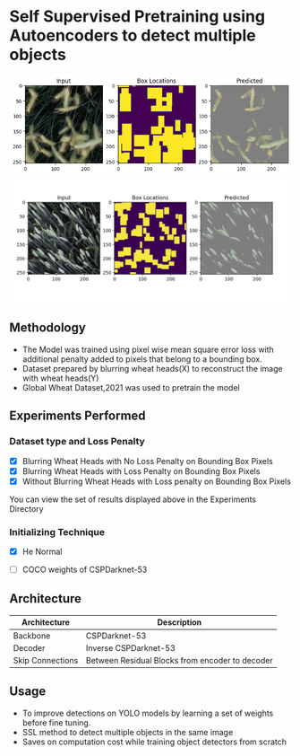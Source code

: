 # Self Supervised Pretraining using Autoencoders to detect multiple objects

![Output_1](Experiments/Regularization/w_0.95_lambda_5/Blurred_X/output.png)
![Output_2](Experiments/Regularization/w_0.95_lambda_5/no_blur/output_2.png)

## Methodology
- The Model was trained using pixel wise mean square error loss with additional penalty added to pixels that belong to a bounding box.
- Dataset prepared by blurring wheat heads(X) to reconstruct the image with wheat heads(Y)
- Global Wheat Dataset,2021 was used to pretrain the model

## Experiments Performed
### Dataset type and Loss Penalty
- [x] Blurring Wheat Heads with No Loss Penalty on Bounding Box Pixels
- [x] Blurring Wheat Heads with Loss Penalty on Bounding Box Pixels
- [x] Without Blurring Wheat Heads with Loss penalty on Bounding Box Pixels

You can view the set of results displayed above in the Experiments Directory

### Initializing Technique
- [x] He Normal
- [ ] COCO weights of CSPDarknet-53
  
  

## Architecture
|Architecture|Description|
|-|----|
|Backbone|CSPDarknet-53|
|Decoder|Inverse CSPDarknet-53|
|Skip Connections|Between Residual Blocks from encoder to decoder|

## Usage
- To improve detections on YOLO models by learning a set of weights before fine tuning.
- SSL method to detect multiple objects in the same image
- Saves on computation cost while training object detectors from scratch